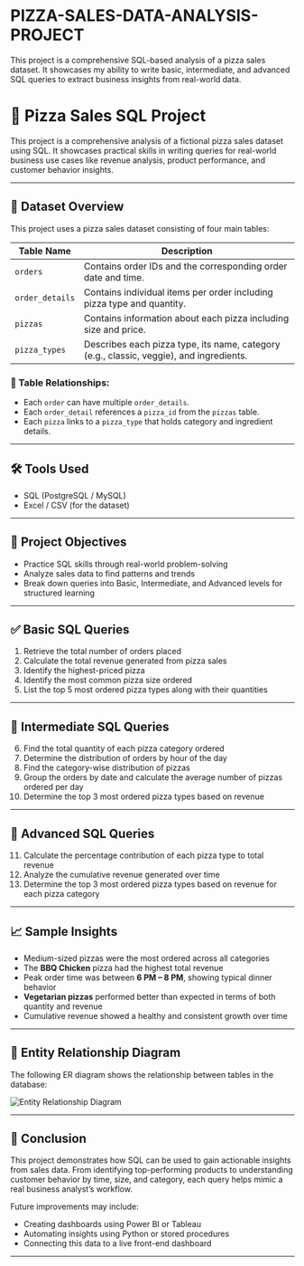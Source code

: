 # PIZZA-SALES-DATA-ANALYSIS-PROJECT
This project is a comprehensive SQL-based analysis of a pizza sales dataset. It showcases my ability to write basic, intermediate, and advanced SQL queries to extract business insights from real-world data.

# 🍕 Pizza Sales SQL Project

This project is a comprehensive analysis of a fictional pizza sales dataset using SQL. It showcases practical skills in writing queries for real-world business use cases like revenue analysis, product performance, and customer behavior insights.

---

## 📁 Dataset Overview

This project uses a pizza sales dataset consisting of four main tables:

| Table Name       | Description                                                                 |
|------------------|-----------------------------------------------------------------------------|
| `orders`         | Contains order IDs and the corresponding order date and time.               |
| `order_details`  | Contains individual items per order including pizza type and quantity.      |
| `pizzas`         | Contains information about each pizza including size and price.             |
| `pizza_types`    | Describes each pizza type, its name, category (e.g., classic, veggie), and ingredients. |

### 🔗 Table Relationships:
- Each `order` can have multiple `order_details`.
- Each `order_detail` references a `pizza_id` from the `pizzas` table.
- Each `pizza` links to a `pizza_type` that holds category and ingredient details.

---

## 🛠️ Tools Used

- SQL (PostgreSQL / MySQL)
- Excel / CSV (for the dataset)

---

## 🎯 Project Objectives

- Practice SQL skills through real-world problem-solving  
- Analyze sales data to find patterns and trends  
- Break down queries into Basic, Intermediate, and Advanced levels for structured learning

---

## ✅ Basic SQL Queries

1. Retrieve the total number of orders placed  
2. Calculate the total revenue generated from pizza sales  
3. Identify the highest-priced pizza  
4. Identify the most common pizza size ordered  
5. List the top 5 most ordered pizza types along with their quantities  

---

## 🔄 Intermediate SQL Queries

6. Find the total quantity of each pizza category ordered  
7. Determine the distribution of orders by hour of the day  
8. Find the category-wise distribution of pizzas  
9. Group the orders by date and calculate the average number of pizzas ordered per day  
10. Determine the top 3 most ordered pizza types based on revenue  

---

## 🔬 Advanced SQL Queries

11. Calculate the percentage contribution of each pizza type to total revenue  
12. Analyze the cumulative revenue generated over time  
13. Determine the top 3 most ordered pizza types based on revenue for each pizza category  

---

## 📈 Sample Insights

- Medium-sized pizzas were the most ordered across all categories  
- The **BBQ Chicken** pizza had the highest total revenue  
- Peak order time was between **6 PM – 8 PM**, showing typical dinner behavior  
- **Vegetarian pizzas** performed better than expected in terms of both quantity and revenue  
- Cumulative revenue showed a healthy and consistent growth over time

---

## 🧩 Entity Relationship Diagram

The following ER diagram shows the relationship between tables in the database:

![Entity Relationship Diagram](https://sdmntprwestus.oaiusercontent.com/files/00000000-260c-5230-9428-e64f3a22fce1/raw?se=2025-04-04T12%3A52%3A35Z&sp=r&sv=2024-08-04&sr=b&scid=05f8e0fc-3a95-5325-9a52-a29e5291246b&skoid=aa8389fc-fad7-4f8c-9921-3c583664d512&sktid=a48cca56-e6da-484e-a814-9c849652bcb3&skt=2025-04-04T09%3A09%3A24Z&ske=2025-04-05T09%3A09%3A24Z&sks=b&skv=2024-08-04&sig=vbWuKKGdvPed5NIjdBvVa/dOejGtw0wVPQ9e0CqHyWw%3D)

---

## 📌 Conclusion

This project demonstrates how SQL can be used to gain actionable insights from sales data. From identifying top-performing products to understanding customer behavior by time, size, and category, each query helps mimic a real business analyst’s workflow.

Future improvements may include:
- Creating dashboards using Power BI or Tableau  
- Automating insights using Python or stored procedures  
- Connecting this data to a live front-end dashboard

---



